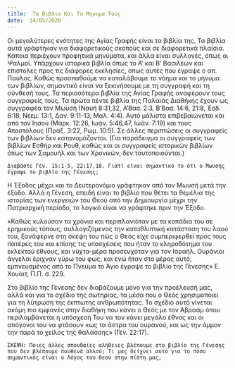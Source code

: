 ```yaml
---
title:  Τα Βιβλια Και Το Μηνυμα Τους
date:  14/05/2020
---
```


Οι μεγαλύτερες ενότητες της Αγίας Γραφής είναι τα βιβλία της. Τα βιβλία αυτά γράφτηκαν για διαφορετικούς σκοπούς και σε διαφορετικά πλαίσια. Κάποια περιέχουν προφητικά μηνύματα, και άλλα είναι συλλογές, όπως οι Ψαλμοί. Υπάρχουν ιστορικά βιβλία όπως το Α’ και Β’ Βασιλέων και επιστολές προς τις διάφορες εκκλησίες, όπως αυτές που έγραψε ο απ. Παύλος. Καθώς προσπαθούμε να καταλάβουμε το νόημα και το μήνυμα των βιβλίων, σημαντικό είναι να ξεκινήσουμε με τη συγγραφή και τη σύνθεσή τους. Τα περισσότερα βιβλία της Αγίας Γραφής αναφέρουν τους συγγραφείς τους. Τα πρώτα πέντε βιβλία της Παλαιάς Διαθήκης έχουν ως συγγραφέα τον Μωυσή (Ναυή 8:31,32, Α’Βασ. 2:3, Β’Βασ. 14:6, 21:8, Έσδ. 6:18, Νεεμ. 13:1, Δαν. 9:11-13, Μαλ. 4:4). Αυτό μάλιστα επιβεβαιώνεται και από τον Ιησού (Μάρκ. 12:26, Ιωάν. 5:46,47, Ιωάν. 7:19) και τους Αποστόλους (Πράξ. 3:22, Ρωμ. 10:5). Σε άλλες περιπτώσεις οι συγγραφείς των βιβλίων δεν κατανομάζονται. (Για παράδειγμα οι συγγραφείς των βιβλίων Εσθήρ και Ρουθ, καθώς και οι συγγραφείς ιστορικών βιβλίων όπως των Σαμουήλ και των Χρονικών, δεν ταυτοποιούνται.)

`Διαβάστε Γέν. 15:1-5, 22:17,18. Γιατί είναι σημαντικό το ότι ο Μωυσής έγραψε το βιβλίο της Γένεσης;`

Η Έξοδος μέχρι και το Δευτερονόμιο γράφτηκαν από τον Μωυσή μετά την έξοδο. Αλλά η Γένεση, επειδή είναι το βιβλίο που θέτει τα θεμέλια της ιστορίας των ενεργειών του Θεού από την Δημιουργία μέχρι την Πατριαρχική περίοδο, το λογικό είναι να γράφτηκε πριν την Έξοδο.

«Καθώς κυλούσαν τα χρόνια και περιπλανιόταν με τα κοπάδια του σε ερημικούς τόπους, συλλογιζόμενος την καταθλιπτική κατάσταση του λαού του, ξανάφερνε στη σκέψη του πώς ο Θεός είχε συμπεριφερθεί προς τους πατέρες του και επίσης τις υποσχέσεις που ήταν το κληροδότημα του εκλεκτού έθνους, και νύχτα-μέρα προσευχόταν για τον Ισραήλ. Ουράνιοι άγγελοι έριχναν γύρω του φως, και ενώ ήταν στο μέρος αυτό, εμπνευσμένος από το Πνεύμα το Άγιο έγραψε το βιβλίο της Γένεσης» Ε. Χουάιτ, Π.Π. σ. 229.

Στο βιβλίο της Γένεσης δεν διαβάζουμε μόνο για την προέλευσή μας, αλλά και για το σχέδιο της σωτηρίας, τα μέσα που ο Θεός χρησιμοποιεί για τη λύτρωση της έκπτωτης ανθρωπότητας. Το σχέδιο αυτό γίνεται ακόμη πιο εμφανές στην διαθήκη που κάνει ο Θεός με τον Αβραάμ όπου περιλαμβάνεται η υπόσχεσή Του να τον κάνει μεγάλο έθνος και οι απόγονοι του να φτάσουν «ως τα άστρα του ουρανού, και ως την άμμον την παρά το χείλος της θαλάσσης» (Γέν. 22:17).

`ΣΚΕΨΗ: Ποιες άλλες σπουδαίες αλήθειες βλέπουμε στο βιβλίο της Γένεσης που δεν βλέπουμε πουθενά αλλού; Τι μας δείχνει αυτό για το πόσο σημαντικός είναι ο Λόγος του Θεού στην πίστη μας;`